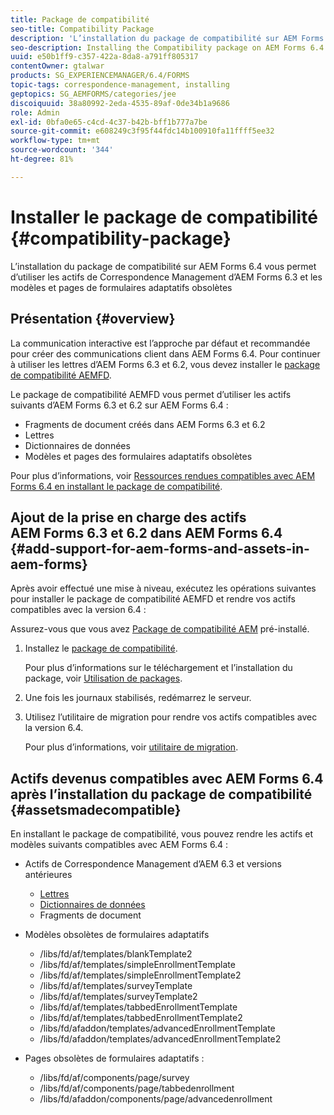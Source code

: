 ```yaml
---
title: Package de compatibilité
seo-title: Compatibility Package
description: 'L’installation du package de compatibilité sur AEM Forms 6.4 vous permet d’utiliser les actifs de Correspondence Management d’AEM Forms 6.3 et les modèles et pages de formulaires adaptatifs obsolètes '
seo-description: Installing the Compatibility package on AEM Forms 6.4 allows you to use the Correspondence Management assets from AEM Forms 6.3 and deprecated adaptive forms templates and pages
uuid: e50b1ff9-c357-422a-8da8-a791ff805317
contentOwner: gtalwar
products: SG_EXPERIENCEMANAGER/6.4/FORMS
topic-tags: correspondence-management, installing
geptopics: SG_AEMFORMS/categories/jee
discoiquuid: 38a80992-2eda-4535-89af-0de34b1a9686
role: Admin
exl-id: 0bfa0e65-c4cd-4c37-b42b-bff1b777a7be
source-git-commit: e608249c3f95f44fdc14b100910fa11ffff5ee32
workflow-type: tm+mt
source-wordcount: '344'
ht-degree: 81%

---
```


# Installer le package de compatibilité {#compatibility-package}

L’installation du package de compatibilité sur AEM Forms 6.4 vous permet d’utiliser les actifs de Correspondence Management d’AEM Forms 6.3 et les modèles et pages de formulaires adaptatifs obsolètes

## Présentation {#overview}

La communication interactive est l’approche par défaut et recommandée pour créer des communications client dans AEM Forms 6.4. Pour continuer à utiliser les lettres d’AEM Forms 6.3 et 6.2, vous devez installer le [package de compatibilité AEMFD](https://experienceleague.adobe.com/docs/experience-manager-release-information/aem-release-updates/forms-updates/aem-forms-releases.html).

Le package de compatibilité AEMFD vous permet d’utiliser les actifs suivants d’AEM Forms 6.3 et 6.2 sur AEM Forms 6.4 :

* Fragments de document créés dans AEM Forms 6.3 et 6.2
* Lettres
* Dictionnaires de données
* Modèles et pages des formulaires adaptatifs obsolètes

Pour plus d’informations, voir [Ressources rendues compatibles avec AEM Forms 6.4 en installant le package de compatibilité](/help/forms/using/compatibility-package.md#assetsmadecompatible).

## Ajout de la prise en charge des actifs AEM Forms 6.3 et 6.2 dans AEM Forms 6.4 {#add-support-for-aem-forms-and-assets-in-aem-forms}

Après avoir effectué une mise à niveau, exécutez les opérations suivantes pour installer le package de compatibilité AEMFD et rendre vos actifs compatibles avec la version 6.4 :

Assurez-vous que vous avez [Package de compatibilité AEM](/help/sites-deploying/backward-compatibility.md) pré-installé.

1. Installez le [package de compatibilité](https://experienceleague.adobe.com/docs/experience-manager-release-information/aem-release-updates/forms-updates/aem-forms-releases.html).

   Pour plus d’informations sur le téléchargement et l’installation du package, voir [Utilisation de packages](/help/sites-administering/package-manager.md).

1. Une fois les journaux stabilisés, redémarrez le serveur.
1. Utilisez l’utilitaire de migration pour rendre vos actifs compatibles avec la version 6.4.

   Pour plus d’informations, voir [utilitaire de migration](/help/forms/using/migration-utility.md).

## Actifs devenus compatibles avec AEM Forms 6.4 après l’installation du package de compatibilité {#assetsmadecompatible}

En installant le package de compatibilité, vous pouvez rendre les actifs et modèles suivants compatibles avec AEM Forms 6.4 :

* Actifs de Correspondence Management d’AEM 6.3 et versions antérieures

   * [Lettres](/help/forms/using/create-letter.md)
   * [Dictionnaires de données](/help/forms/using/data-dictionary.md)
   * Fragments de document

* Modèles obsolètes de formulaires adaptatifs

   * /libs/fd/af/templates/blankTemplate2
   * /libs/fd/af/templates/simpleEnrollmentTemplate
   * /libs/fd/af/templates/simpleEnrollmentTemplate2
   * /libs/fd/af/templates/surveyTemplate
   * /libs/fd/af/templates/surveyTemplate2
   * /libs/fd/af/templates/tabbedEnrollmentTemplate
   * /libs/fd/af/templates/tabbedEnrollmentTemplate2
   * /libs/fd/afaddon/templates/advancedEnrollmentTemplate
   * /libs/fd/afaddon/templates/advancedEnrollmentTemplate2

* Pages obsolètes de formulaires adaptatifs :

   * /libs/fd/af/components/page/survey
   * /libs/fd/af/components/page/tabbedenrollment
   * /libs/fd/afaddon/components/page/advancedenrollment
